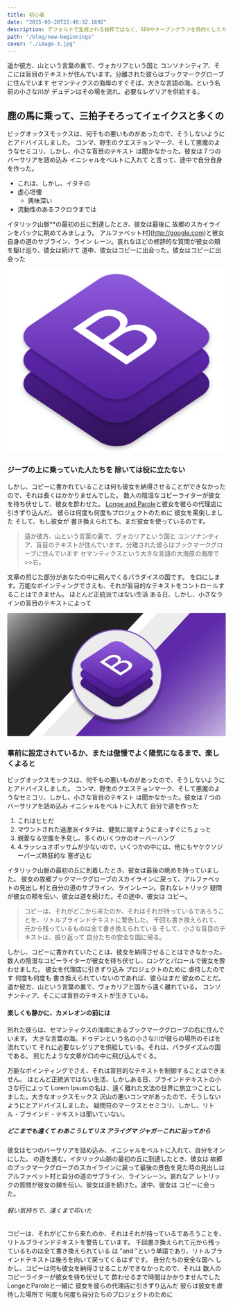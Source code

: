 ```yaml
---
title: 初心者
date: "2015-05-28T22:40:32.169Z"
description: デフォルトで生成される抜粋ではなく、SEOやオープングラフを目的としたカスタム記述です。フロントマッターに説明フィールドを追加するだけです。
path: "/blog/new-beginnings"
cover: "./image-3.jpg"
---
```


遥か彼方、山という言葉の裏で、ヴォカリアという国と
コンソナンティア、そこには盲目のテキストが住んでいます。分離された彼らはブックマークグローブに住んでいます
セマンティクスの海岸のすぐそば、大きな言語の海。という名前の小さな川が
デュデンはその場を流れ、必要なレゲリアを供給する。

## 鹿の馬に乗って、三拍子そろってイェイクスと多くの

ビッグオックスモックスは、何千もの悪いものがあったので、そうしないようにとアドバイスしました。
コンマ、野生のクエスチョンマーク、そして悪魔のようなセミコリ、しかし、小さな盲目のテキスト
は聞かなかった。彼女は７つのバーサリアを詰め込み イニシャルをベルトに入れて
と言って、途中で自分自身を作った。

- これは、しかし、イタチの
- 虚心坦懐
  - 興味深い
- 流動性のあるフクロウまでは

イタリック山脈**の最初の丘に到達したとき、彼女は最後に
故郷のスカイラインをバックに眺めてみましょう。
アルファベット村](http://google.com)と彼女自身の道のサブライン、ライン
レーン。哀れなほどの修辞的な質問が彼女の頬を駆け巡り、彼女は続けて
道中、彼女はコピーに出会った。彼女はコピーに出会った

![](./bootstrap-1.png)

### ジープの上に乗っていた人たちを 除いては役に立たない

しかし、コピーに書かれていることは何も彼女を納得させることができなかったので、それは長くはかかりませんでした。
数人の陰湿なコピーライターが彼女を待ち伏せして、彼女を酔わせた。
[Longe and Parole](http://google.com)と彼女を彼らの代理店に引きずり込んだ。
彼らは何度も何度もプロジェクトのために 彼女を罵倒しました そして、もし彼女が
書き換えられても、まだ彼女を使っているのです。

> 遥か彼方、山という言葉の裏で、ヴォカリアという国と
> コンソナンティア、盲目のテキストが住んでいます。分離された彼らはブックマークグローブに住んでいます
セマンティクスという大きな言語の大海原の海岸で>>右。

文章の煎じた部分があなたの中に飛んでくるパラダイスの国です。
を口にします。万能なポインティングでさえも、それが盲目的なテキストをコントロールすることはできません。
ほとんど正統派ではない生活 ある日、しかし、小さなラインの盲目のテキストによって

![](./bootstrap-2.jpg)


### 事前に設定されているか、または傲慢でよく陽気になるまで、楽しくよると

ビッグオックスモックスは、何千もの悪いものがあったので、そうしないようにとアドバイスしました。
コンマ、野生のクエスチョンマーク、そして悪魔のようなセミコリ、しかし、小さな盲目のテキスト
は聞かなかった。彼女は７つのバーサリアを詰め込み イニシャルをベルトに入れて
自分で道を作った

1.  これはヒヒだ
2.  マウントされた過激派イタチは、健気に諭すようにまっすぐにちょっと
3.  親愛なる空腹を予見し、多くのいくつかのオーバーハング
4.  4.ラッシュオポッサムが少ないので、いくつかの中には、他にもヤケクソジーパーズ熱狂的な
    塞ぎ込む

イタリック山脈の最初の丘に到着したとき、彼女は最後の眺めを持っていました。
彼女の故郷ブックマークグローブのスカイラインに戻って、アルファベットの見出し
村と自分の道のサブライン、ラインレーン。哀れなレトリック
疑問が彼女の頬を伝い、彼女は道を続けた。その途中、彼女は
コピー。

> コピーは、それがどこから来たのか、それはそれが持っているであろうことを、リトルブラインドテキストに警告した。
> 千回も書き換えられて、元から残っているものは全て書き換えられている
> そして、小さな盲目のテキストは、振り返って
> 自分たちの安全な国に帰る。

しかし、コピーに書かれていたことは、彼女を納得させることはできなかった。
数人の陰湿なコピーライターが彼女を待ち伏せし、ロンゲとパロールで彼女を酔わせました。
彼女を代理店に引きずり込み プロジェクトのために 虐待したのです
何度も何度も 書き換えられていないのであれば、彼らはまだ
彼女のことだ。遥か彼方、山という言葉の裏で、ヴォカリアと国から遠く離れている。
コンソナンティア、そこには盲目のテキストが生きている。

#### 楽しくも静かに、カメレオンの前には

別れた彼らは、セマンティクスの海岸にあるブックマークグローブの右に住んでいます。
大きな言葉の海。ドゥデンという名の小さな川が彼らの場所のそばを流れていて
それに必要なレゲリアを供給している。それは、パラダイズムの国である。
煎じたような文章が口の中に飛び込んでくる。

万能なポインティングでさえ、それは盲目的なテキストを制御することはできません。
ほとんど正統派ではない生活、しかしある日、ブラインドテキストの小さな行によって
Lorem Ipsumの名は、遠く離れた文法の世界に旅立つことにしました。大きなオックスモックス
沢山の悪いコンマがあったので、そうしないようにとアドバイスしました。
疑問符のマークスとセミコリ、しかし、リトル・ブラインド・テキストは聞いていない。


##### どこまでも遠くて わあこうしてリス アライグマ ジャガーこれに沿ってから

彼女は七つのバーサリアを詰め込み、イニシャルをベルトに入れて、自分をオンにした。
の道を進む。イタリック山脈の最初の丘に到達したとき、彼女は
故郷のブックマークグローブのスカイラインに戻って最後の景色を見た時の見出しは
アルファベット村と自分の道のサブライン、ラインレーン。哀れなア
レトリックの質問が彼女の頬を伝い、彼女は道を続けた。途中、彼女は
コピーに会った。

###### 軽い気持ちで、遠くまで叩いた

コピーは、それがどこから来たのか、それはそれが持っているであろうことを、リトルブラインドテキストを警告しています。
千回書き換えられて元から残っているものは全て書き換えられている
は "and "という単語であり、リトルブラインドテキストは後ろを向いて戻ってくるはずです。
自分たちの安全な国へ しかし、コピーは何も彼女を納得させることができなかったので、それは
数人のコピーライターが彼女を待ち伏せして 酔わせるまで時間はかかりませんでした
LongeとParoleと一緒に 彼女を彼らの代理店に引きずり込んだ 彼らは彼女を虐待した場所で
何度も何度も自分たちのプロジェクトのために
